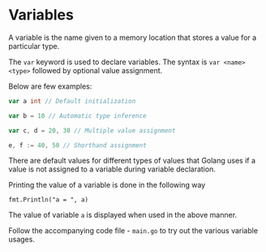 # Variables

A variable is the name given to a memory location that stores a value for a particular type.

The `var` keyword is used to declare variables. The syntax is `var <name> <type>` followed by optional value assignment.

Below are few examples:

```go
var a int // Default initialization

var b = 10 // Automatic type inference

var c, d = 20, 30 // Multiple value assignment

e, f := 40, 50 // Shorthand assignment
```

There are default values for different types of values that Golang uses if a value is not assigned to a variable during variable declaration.

Printing the value of a variable is done in the following way

`fmt.Println("a = ", a)`

The value of variable `a` is displayed when used in the above manner.

Follow the accompanying code file - `main.go` to try out the various variable usages.
